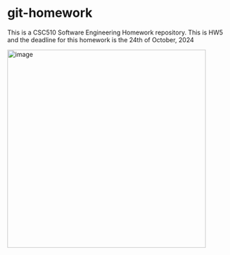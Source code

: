 # git-homework
This is a CSC510 Software Engineering Homework repository.
This is HW5 and the deadline for this homework is the 24th of October, 2024

<img width="451" alt="image" src="https://github.com/user-attachments/assets/f1d627bb-ab6c-49a3-bec9-2cc27c0cf0d6">

